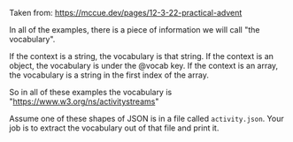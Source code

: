 Taken from: https://mccue.dev/pages/12-3-22-practical-advent


In all of the examples, there is a piece of information we will call "the vocabulary".

If the context is a string, the vocabulary is that string. If the context is an object, the vocabulary is under the @vocab key. If the context is an array, the vocabulary is a string in the first index of the array.

So in all of these examples the vocabulary is "https://www.w3.org/ns/activitystreams"

Assume one of these shapes of JSON is in a file called `activity.json`. Your job is to extract the vocabulary out of that file and print it.